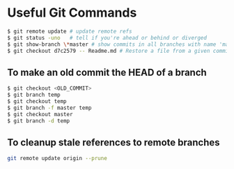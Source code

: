 # Useful Git Commands

```bash
$ git remote update	# update remote refs
$ git status -uno	# tell if you're ahead or behind or diverged
$ git show-branch \*master # show commits in all branches with name 'master' in them
$ git checkout d7c2579 -- Readme.md # Restore a file from a given commit.

```

## To make an old commit the HEAD of a branch
```bash
$ git checkout <OLD_COMMIT>
$ git branch temp
$ git checkout temp
$ git branch -f master temp
$ git checkout master
$ git branch -d temp
```

## To cleanup stale references to remote branches
```bash
git remote update origin --prune
```
